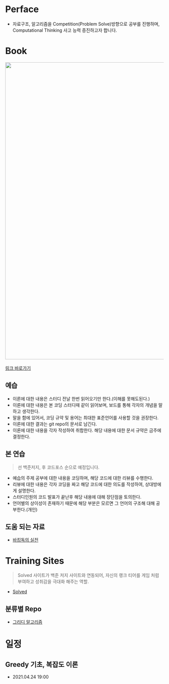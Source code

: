 # Perface

+ 자료구조, 알고리즘을 Competition(Problem Solve)방향으로 공부를 진행하며, Computational Thinking 사고 능력 증진하고자 합니다.

# Book

<img style="-webkit-user-select: none; display: block; margin: auto; padding: env(safe-area-inset-top) env(safe-area-inset-right) env(safe-area-inset-bottom) env(safe-area-inset-left); cursor: zoom-in;" src="http://image.yes24.com/goods/91433923/800x0" width="733" height="941"></img>
</br>
[링크 바로가기](http://www.yes24.com/Product/Goods/91433923)

## 예습
 
+ 이론에 대한 내용은 스터디 전날 한번 읽어오기만 한다.(이해를 못해도된다.)
+ 이론에 대한 내용은 본 코딩 스터디때 같이 읽어보며, 보드를 통해 각자의 개념을 말하고 생각한다.
+ 말을 함에 있어서, 코딩 규약 및 용어는 최대한 표준언어를 사용할 것을 권장한다.
+ 이론에 대한 결과는 git repo의 문서로 남긴다.
+ 이론에 대한 내용을 각자 작성하여 취합한다. 해당 내용에 대한 문서 규약은 금주에 결정한다.

## 본 연습

> 선 백준저지, 후 코드포스 순으로 예정입니다.

- 예습의 주제 공부에 대한 내용을 코딩하며, 해당 코드에 대한 리뷰를 수행한다.
- 리뷰에 대한 내용은 각자 코딩을 짜고 해당 코드에 대한 의도를 작성하여, 상대방에게 설명한다.
- 스터디인원의 코드 발표가 끝난후 해당 내용에 대해 장단점을 토의한다.
- 언어별의 상이성이 존재하기 때문에 해당 부분은 모르면 그 언어의 구조해 대해 공부한다.(개인)

## 도움 되는 자료
- [바킹독의 실전 ](https://github.com/encrypted-def/basic-algo-lecture)

# Training Sites
 > Solved 사이트가 백준 저지 사이트와 연동되어, 자신의 랭크 티어를 게임 처럼 부여하고 성취감을 극대화 해주는 역할.
- [Solved](https://solved.ac)

## 분류별 Repo
+ [그리디 알고리즘](https://github.com/Researching-Algorithms-For-Us/Greedy)

# 일정

## Greedy 기초, 복잡도 이론
  + 2021.04.24 19:00
